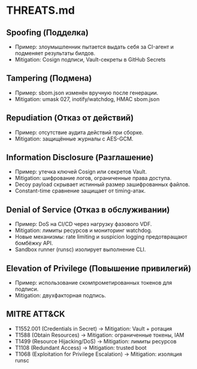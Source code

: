 # THREATS.md

## Spoofing (Подделка)
- Пример: злоумышленник пытается выдать себя за CI-агент и подменяет результаты билдов.
- Mitigation: Cosign подписи, Vault-секреты в GitHub Secrets

## Tampering (Подмена)
- Пример: sbom.json изменён вручную после генерации.
- Mitigation: umask 027, inotify/watchdog, HMAC sbom.json

## Repudiation (Отказ от действий)
- Пример: отсутствие аудита действий при сборке.
- Mitigation: защищённые журналы с AES-GCM.

## Information Disclosure (Разглашение)
- Пример: утечка ключей Cosign или секретов Vault.
- Mitigation: шифрование логов, ограниченные права доступа.
- Decoy payload скрывает истинный размер зашифрованных файлов.
- Constant-time сравнение защищает от timing-атак.

## Denial of Service (Отказ в обслуживании)
- Пример: DoS на CI/CD через нагрузку фазового VDF.
- Mitigation: лимиты ресурсов и мониторинг watchdog.
- Новые механизмы: rate limiting и suspicion logging предотвращают бомбёжку API.
- Sandbox runner (runsc) изолирует выполнение CLI.

## Elevation of Privilege (Повышение привилегий)
- Пример: использование скомпрометированных токенов для подписи.
- Mitigation: двухфакторная подпись.

## MITRE ATT&CK
- T1552.001 (Credentials in Secret) → Mitigation: Vault + ротация
- T1588 (Obtain Resources) → Mitigation: ограниченные токены, IAM
- T1499 (Resource Hijacking/DoS) → Mitigation: лимиты ресурсов
- T1108 (Redundant Access) → Mitigation: trusted boot
- T1068 (Exploitation for Privilege Escalation) → Mitigation: изоляция runsc
